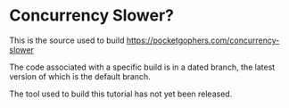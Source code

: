 # Concurrency Slower?

This is the source used to build https://pocketgophers.com/concurrency-slower

The code associated with a specific build is in a dated branch, the latest version of which is the default branch.

The tool used to build this tutorial has not yet been released.